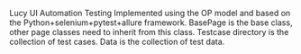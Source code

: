 Lucy UI Automation Testing
Implemented using the OP model and based on the Python+selenium+pytest+allure framework.
BasePage is the base class, other page classes need to inherit from this class.
Testcase directory is the collection of test cases.
Data is the collection of test data.

